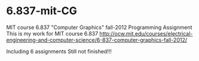 6.837-mit-CG
============

MIT course 6.837 "Computer Graphics" fall-2012 Programming Assignment
This is my work for MIT course 6.837 http://ocw.mit.edu/courses/electrical-engineering-and-computer-science/6-837-computer-graphics-fall-2012/

Including 6 assignments
Still not finished!!!
